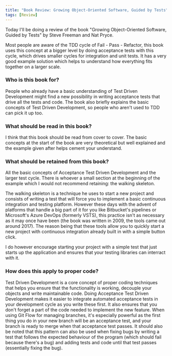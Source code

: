 ```yaml
---
title: "Book Review: Growing Object-Oriented Software, Guided by Tests"
tags: [Review]
---
```

Today I'll be doing a review of the book "Growing Object-Oriented Software, Guided by Tests" by Steve Freeman and Nat Pryce.

Most people are aware of the TDD cycle of Fail - Pass - Refactor, this book uses this concept at a bigger level by doing acceptance tests with this cycle, which drives smaller cycles for integration and unit tests. It has a very good example solution which helps to understand how everything fits together on a larger scale.

<!-- truncate -->

### Who is this book for?
People who already have a basic understanding of Test Driven Development might find a new possibility in writing acceptance tests that drive all the tests and code. The book also briefly explains the basic concepts of Test Driven Development, so people who aren't used to TDD can pick it up too.

### What should be read in this book?
I think that this book should be read from cover to cover. The basic concepts at the start of the book are very theoretical but well explained and the example given after helps cement your understand.

### What should be retained from this book?
All the basic concepts of Acceptance Test Driven Development and the larger test cycle. There is whoever a small section at the beginning of the example which I would not recommend retaining: the walking skeleton.

The walking skeleton is a technique he uses to start a new project and consists of writing a test that will force you to implement a basic continuous integration and testing platform. However these days with the advent of platforms that handle a big part of it for you like Bitbucket's pipelines or Microsoft's Azure DevOps (formerly VSTS), this practice isn't as necessary as it may once have been (the book was written in 2009, the tools came out around 2017). The reason being that these tools allow you to quickly start a new project with continuous integration already built in with a simple button click.

I do however encourage starting your project with a simple test that just starts up the application and ensures that your testing libraries can interract with it.

### How does this apply to proper code?
Test Driven Development is a core concept of proper coding techniques that helps you ensure that the functionality is working, decouple your objects and write maintainable code. Doing Acceptance Test Driven Development makes it easier to integrate automated acceptance tests in your development cycle as you write these first. It also ensures that you don't forget a part of the code needed to implement the new feature. When using Git Flow for managing branches, it's especially powerful as the first thing you do in your new branch will be an acceptance test, and your branch is ready to merge when that acceptance test passes. It should also be noted that this pattern can also be used when fixing bugs by writing a test that follows the expected behaviour of the program (which should fail because there's a bug) and adding tests and code until that test passes (essentially fixing the bug).
